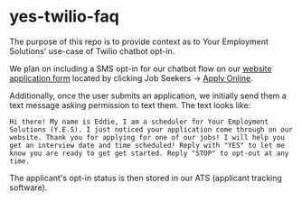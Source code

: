# yes-twilio-faq

The purpose of this repo is to provide context as to Your Employment Solutions' use-case of Twilio chatbot opt-in.

We plan on including a SMS opt-in for our chatbot flow on our [website application form](https://www.youremploymentsolutions.com/) located by clicking Job Seekers -> [Apply Online](https://hire.myavionte.com/sonar/v2/careers/integrations/standalone/general?bId=MQymcezo33c&jbId=JJjnVS9QRLc&rpid=general).

Additionally, once the user submits an application, we initially send them a text message asking permission to text them. The text looks like:

`Hi there! My name is Eddie, I am a scheduler for Your Employment Solutions (Y.E.S). I just noticed your application come through on our website. Thank you for applying for one of our jobs! I will help you get an interview date and time scheduled! Reply with "YES" to let me know you are ready to get get started. Reply "STOP" to opt-out at any time.`

The applicant's opt-in status is then stored in our ATS (applicant tracking software).
